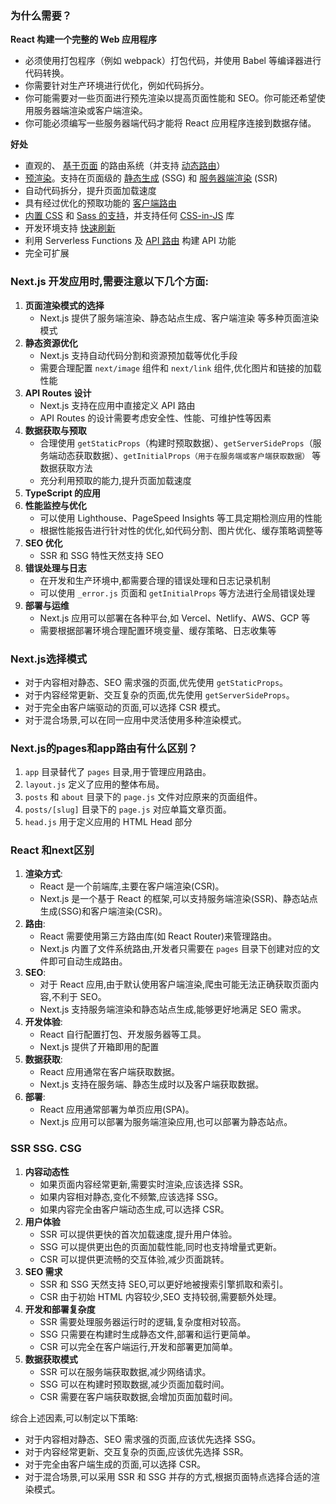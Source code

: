 ### 为什么需要？

 **React 构建一个完整的 Web 应用程序**

- 必须使用打包程序（例如 webpack）打包代码，并使用 Babel 等编译器进行代码转换。
- 你需要针对生产环境进行优化，例如代码拆分。
- 你可能需要对一些页面进行预先渲染以提高页面性能和 SEO。你可能还希望使用服务器端渲染或客户端渲染。
- 你可能必须编写一些服务器端代码才能将 React 应用程序连接到数据存储。



**好处**

- 直观的、 [基于页面](https://www.nextjs.cn/docs/basic-features/pages) 的路由系统（并支持 [动态路由](https://www.nextjs.cn/docs/routing/dynamic-routes)）
- [预渲染](https://www.nextjs.cn/docs/basic-features/pages#pre-rendering)。支持在页面级的 [静态生成](https://www.nextjs.cn/docs/basic-features/pages#static-generation-recommended) (SSG) 和 [服务器端渲染](https://www.nextjs.cn/docs/basic-features/pages#server-side-rendering) (SSR)
- 自动代码拆分，提升页面加载速度
- 具有经过优化的预取功能的 [客户端路由](https://www.nextjs.cn/docs/routing/introduction#linking-between-pages)
- [内置 CSS](https://www.nextjs.cn/docs/basic-features/built-in-css-support) 和 [Sass 的支持](https://www.nextjs.cn/docs/basic-features/built-in-css-support#sass-support)，并支持任何 [CSS-in-JS](https://www.nextjs.cn/docs/basic-features/built-in-css-support#css-in-js) 库
- 开发环境支持 [快速刷新](https://www.nextjs.cn/docs/basic-features/fast-refresh)
- 利用 Serverless Functions 及 [API 路由](https://www.nextjs.cn/docs/api-routes/introduction) 构建 API 功能
- 完全可扩展

### Next.js 开发应用时,需要注意以下几个方面:

1. **页面渲染模式的选择**
   - Next.js 提供了服务端渲染、静态站点生成、客户端渲染 等多种页面渲染模式
2. **静态资源优化**
   - Next.js 支持自动代码分割和资源预加载等优化手段
   - 需要合理配置 `next/image` 组件和 `next/link` 组件,优化图片和链接的加载性能
3. **API Routes 设计**
   - Next.js 支持在应用中直接定义 API 路由
   - API Routes 的设计需要考虑安全性、性能、可维护性等因素
4. **数据获取与预取**
   - 合理使用 `getStaticProps`（构建时预取数据）、`getServerSideProps`（服务端动态获取数据）、`getInitialProps（用于在服务端或客户端获取数据）` 等数据获取方法
   - 充分利用预取的能力,提升页面加载速度
5. **TypeScript 的应用**
6. **性能监控与优化**
   - 可以使用 Lighthouse、PageSpeed Insights 等工具定期检测应用的性能
   - 根据性能报告进行针对性的优化,如代码分割、图片优化、缓存策略调整等
7. **SEO 优化**
   - SSR 和 SSG 特性天然支持 SEO
8. **错误处理与日志**
   - 在开发和生产环境中,都需要合理的错误处理和日志记录机制
   - 可以使用 `_error.js` 页面和 `getInitialProps` 等方法进行全局错误处理
9. **部署与运维**
   - Next.js 应用可以部署在各种平台,如 Vercel、Netlify、AWS、GCP 等
   - 需要根据部署环境合理配置环境变量、缓存策略、日志收集等

### Next.js选择模式

- 对于内容相对静态、SEO 需求强的页面,优先使用 `getStaticProps`。
- 对于内容经常更新、交互复杂的页面,优先使用 `getServerSideProps`。
- 对于完全由客户端驱动的页面,可以选择 CSR 模式。
- 对于混合场景,可以在同一应用中灵活使用多种渲染模式。

### Next.js的pages和app路由有什么区别？

1. `app` 目录替代了 `pages` 目录,用于管理应用路由。
2. `layout.js` 定义了应用的整体布局。
3. `posts` 和 `about` 目录下的 `page.js` 文件对应原来的页面组件。
4. `posts/[slug]` 目录下的 `page.js` 对应单篇文章页面。
5. `head.js` 用于定义应用的 HTML Head 部分

### React 和next区别

1. **渲染方式**:
   - React 是一个前端库,主要在客户端渲染(CSR)。
   - Next.js 是一个基于 React 的框架,可以支持服务端渲染(SSR)、静态站点生成(SSG)和客户端渲染(CSR)。
2. **路由**:
   - React 需要使用第三方路由库(如 React Router)来管理路由。
   - Next.js 内置了文件系统路由,开发者只需要在 `pages` 目录下创建对应的文件即可自动生成路由。
3. **SEO**:
   - 对于 React 应用,由于默认使用客户端渲染,爬虫可能无法正确获取页面内容,不利于 SEO。
   - Next.js 支持服务端渲染和静态站点生成,能够更好地满足 SEO 需求。
4. **开发体验**:
   - React 自行配置打包、开发服务器等工具。
   - Next.js 提供了开箱即用的配置
5. **数据获取**:
   - React 应用通常在客户端获取数据。
   - Next.js 支持在服务端、静态生成时以及客户端获取数据。
6. **部署**:
   - React 应用通常部署为单页应用(SPA)。
   - Next.js 应用可以部署为服务端渲染应用,也可以部署为静态站点。

### SSR SSG. CSG

1. **内容动态性**
   - 如果页面内容经常更新,需要实时渲染,应该选择 SSR。
   - 如果内容相对静态,变化不频繁,应该选择 SSG。
   - 如果内容完全由客户端动态生成,可以选择 CSR。
2. **用户体验**
   - SSR 可以提供更快的首次加载速度,提升用户体验。
   - SSG 可以提供更出色的页面加载性能,同时也支持增量式更新。
   - CSR 可以提供更流畅的交互体验,减少页面跳转。
3. **SEO 需求**
   - SSR 和 SSG 天然支持 SEO,可以更好地被搜索引擎抓取和索引。
   - CSR 由于初始 HTML 内容较少,SEO 支持较弱,需要额外处理。
4. **开发和部署复杂度**
   - SSR 需要处理服务器运行时的逻辑,复杂度相对较高。
   - SSG 只需要在构建时生成静态文件,部署和运行更简单。
   - CSR 可以完全在客户端运行,开发和部署更加简单。
5. **数据获取模式**
   - SSR 可以在服务端获取数据,减少网络请求。
   - SSG 可以在构建时预取数据,减少页面加载时间。
   - CSR 需要在客户端获取数据,会增加页面加载时间。

综合上述因素,可以制定以下策略:

- 对于内容相对静态、SEO 需求强的页面,应该优先选择 SSG。
- 对于内容经常更新、交互复杂的页面,应该优先选择 SSR。
- 对于完全由客户端生成的页面,可以选择 CSR。
- 对于混合场景,可以采用 SSR 和 SSG 并存的方式,根据页面特点选择合适的渲染模式。